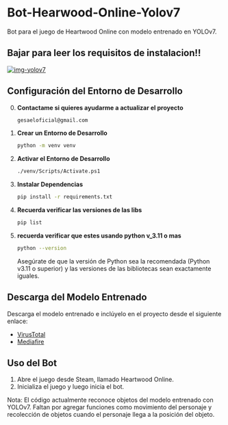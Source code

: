 # Bot-Hearwood-Online-Yolov7

Bot para el juego de Heartwood Online con modelo entrenado en YOLOv7.

## Bajar para leer los requisitos de instalacion!!

<a href="https://ibb.co/Wz3VdjV"><img src="https://i.ibb.co/ZgJ2w72/img-yolov7.png" alt="img-yolov7" border="0"></a>

## Configuración del Entorno de Desarrollo
0. **Contactame si quieres ayudarme a actualizar el proyecto**
   ```bash
   gesaeloficial@gmail.com
   ```
   

2. **Crear un Entorno de Desarrollo**

    ```bash
    python -m venv venv
    ```

3. **Activar el Entorno de Desarrollo**

    ```bash
    ./venv/Scripts/Activate.ps1
    ```

4. **Instalar Dependencias**

    ```bash
    pip install -r requirements.txt
    ```
5. **Recuerda verificar las versiones de las libs**

    ```bash
    pip list
    ```
6. **recuerda verificar que estes usando python v_3.11 o mas**
    ```bash
    python --version
    ```
    


    Asegúrate de que la versión de Python sea la recomendada (Python v3.11 o superior) y las versiones de las bibliotecas sean exactamente iguales.

## Descarga del Modelo Entrenado

Descarga el modelo entrenado e inclúyelo en el proyecto desde el siguiente enlace:

- [VirusTotal](https://www.virustotal.com/gui/file/84e74b7ae94c486f35ad07dbeea6d9b95910e7a594a4d46552bdb0dfbe734131?nocache=1)
- [Mediafire](https://www.mediafire.com/file/jyi6zewti6ez1rr/modelonew.rar)

## Uso del Bot

1. Abre el juego desde Steam, llamado Heartwood Online.
2. Inicializa el juego y luego inicia el bot.

Nota: El código actualmente reconoce objetos del modelo entrenado con YOLOv7. Faltan por agregar funciones como movimiento del personaje y recolección de objetos cuando el personaje llega a la posición del objeto.

